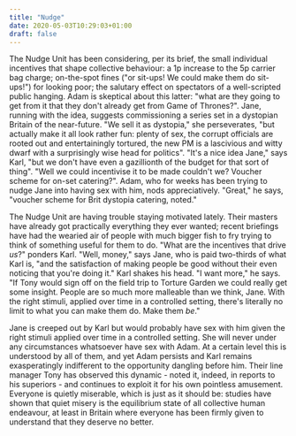 ```yaml
---
title: "Nudge"
date: 2020-05-03T10:29:03+01:00
draft: false
---
```

The Nudge Unit has been considering, per its brief, the small individual incentives that shape collective behaviour: a 1p increase to the 5p carrier bag charge; on-the-spot fines ("or sit-ups! We could make them do sit-ups!") for looking poor; the salutary effect on spectators of a well-scripted public hanging. Adam is skeptical about this latter: "what are they going to get from it that they don't already get from Game of Thrones?". Jane, running with the idea, suggests commissioning a series set in a dystopian Britain of the near-future. "We sell it as dystopia," she perseverates, "but actually make it all look rather fun: plenty of sex, the corrupt officials are rooted out and entertainingly tortured, the new PM is a lascivious and witty dwarf with a surprisingly wise head for politics". "It's a nice idea Jane," says Karl, "but we don't have even a gazillionth of the budget for that sort of thing". "Well we could incentivise it to be made couldn't we? Voucher scheme for on-set catering?". Adam, who for weeks has been trying to nudge Jane into having sex with him, nods appreciatively. "Great," he says, "voucher scheme for Brit dystopia catering, noted."

The Nudge Unit are having trouble staying motivated lately. Their masters have already got practically everything they ever wanted; recent briefings have had the wearied air of people with much bigger fish to fry trying to think of something useful for them to do. "What are the incentives that drive *us*?" ponders Karl. "Well, money," says Jane, who is paid two-thirds of what Karl is, "and the satisfaction of making people be good without their even noticing that you're doing it." Karl shakes his head. "I want more," he says. "If Tony would sign off on the field trip to Torture Garden we could really get some insight. People are so much more malleable than we think, Jane. With the right stimuli, applied over time in a controlled setting, there's literally no limit to what you can make them do. Make them *be*."

Jane is creeped out by Karl but would probably have sex with him given the right stimuli applied over time in a controlled setting. She will never under any circumstances whatsoever have sex with Adam. At a certain level this is understood by all of them, and yet Adam persists and Karl remains exasperatingly indifferent to the opportunity dangling before him. Their line manager Tony has observed this dynamic - noted it, indeed, in reports to his superiors - and continues to exploit it for his own pointless amusement. Everyone is quietly miserable, which is just as it should be: studies have shown that quiet misery is the equilibrium state of all collective human endeavour, at least in Britain where everyone has been firmly given to understand that they deserve no better.

